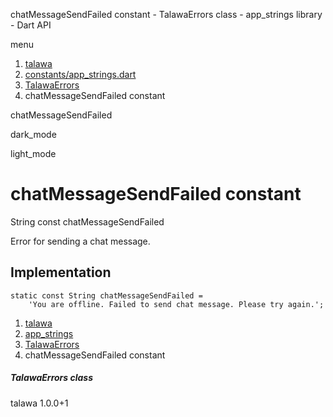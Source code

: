 




chatMessageSendFailed constant - TalawaErrors class - app\_strings library - Dart API







menu

1. [talawa](../../index.html)
2. [constants/app\_strings.dart](../../constants_app_strings/constants_app_strings-library.html)
3. [TalawaErrors](../../constants_app_strings/TalawaErrors-class.html)
4. chatMessageSendFailed constant

chatMessageSendFailed


dark\_mode

light\_mode




# chatMessageSendFailed constant


String
const chatMessageSendFailed

Error for sending a chat message.


## Implementation

```
static const String chatMessageSendFailed =
    'You are offline. Failed to send chat message. Please try again.';
```

 


1. [talawa](../../index.html)
2. [app\_strings](../../constants_app_strings/constants_app_strings-library.html)
3. [TalawaErrors](../../constants_app_strings/TalawaErrors-class.html)
4. chatMessageSendFailed constant

##### TalawaErrors class





talawa
1.0.0+1






